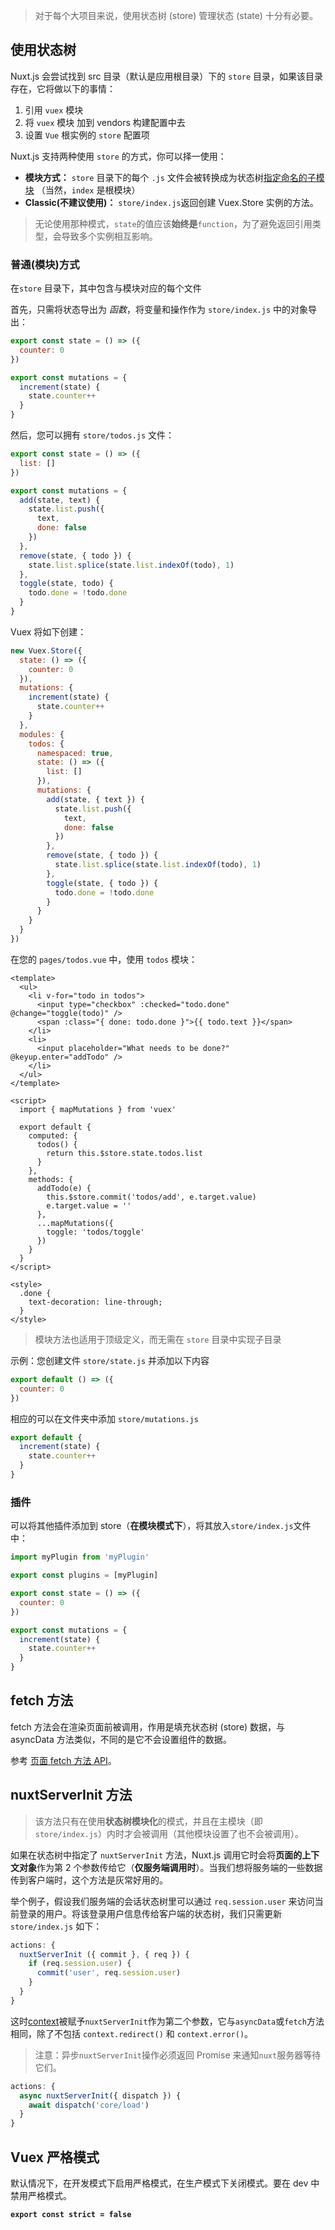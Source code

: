 > 对于每个大项目来说，使用状态树 (store) 管理状态 (state) 十分有必要。

## 使用状态树

Nuxt.js 会尝试找到 src 目录（默认是应用根目录）下的 `store` 目录，如果该目录存在，它将做以下的事情：

1. 引用 `vuex` 模块
2. 将 `vuex` 模块 加到 vendors 构建配置中去
3. 设置 `Vue` 根实例的 `store` 配置项

Nuxt.js 支持两种使用 `store` 的方式，你可以择一使用：

- **模块方式：** `store` 目录下的每个 `.js` 文件会被转换成为状态树[指定命名的子模块](http://vuex.vuejs.org/en/modules.html) （当然，`index` 是根模块）
- **Classic(不建议使用)：** `store/index.js`返回创建 Vuex.Store 实例的方法。

> 无论使用那种模式，`state`的值应该**始终是**`function`，为了避免返回引用类型，会导致多个实例相互影响。

### 普通(模块)方式

在`store` 目录下，其中包含与模块对应的每个文件

首先，只需将状态导出为 *函数*，将变量和操作作为 `store/index.js` 中的对象导出：

```js
export const state = () => ({
  counter: 0
})

export const mutations = {
  increment(state) {
    state.counter++
  }
}
```

然后，您可以拥有 `store/todos.js` 文件：

```js
export const state = () => ({
  list: []
})

export const mutations = {
  add(state, text) {
    state.list.push({
      text,
      done: false
    })
  },
  remove(state, { todo }) {
    state.list.splice(state.list.indexOf(todo), 1)
  },
  toggle(state, todo) {
    todo.done = !todo.done
  }
}
```

Vuex 将如下创建：

```js
new Vuex.Store({
  state: () => ({
    counter: 0
  }),
  mutations: {
    increment(state) {
      state.counter++
    }
  },
  modules: {
    todos: {
      namespaced: true,
      state: () => ({
        list: []
      }),
      mutations: {
        add(state, { text }) {
          state.list.push({
            text,
            done: false
          })
        },
        remove(state, { todo }) {
          state.list.splice(state.list.indexOf(todo), 1)
        },
        toggle(state, { todo }) {
          todo.done = !todo.done
        }
      }
    }
  }
})
```

在您的 `pages/todos.vue` 中，使用 `todos` 模块：

```vue
<template>
  <ul>
    <li v-for="todo in todos">
      <input type="checkbox" :checked="todo.done" @change="toggle(todo)" />
      <span :class="{ done: todo.done }">{{ todo.text }}</span>
    </li>
    <li>
      <input placeholder="What needs to be done?" @keyup.enter="addTodo" />
    </li>
  </ul>
</template>

<script>
  import { mapMutations } from 'vuex'

  export default {
    computed: {
      todos() {
        return this.$store.state.todos.list
      }
    },
    methods: {
      addTodo(e) {
        this.$store.commit('todos/add', e.target.value)
        e.target.value = ''
      },
      ...mapMutations({
        toggle: 'todos/toggle'
      })
    }
  }
</script>

<style>
  .done {
    text-decoration: line-through;
  }
</style>
```

> 模块方法也适用于顶级定义，而无需在 `store` 目录中实现子目录

示例：您创建文件 `store/state.js` 并添加以下内容

```js
export default () => ({
  counter: 0
})
```

相应的可以在文件夹中添加 `store/mutations.js`

```js
export default {
  increment(state) {
    state.counter++
  }
}
```

### 插件

可以将其他插件添加到 store（**在模块模式下**），将其放入`store/index.js`文件中：

```js
import myPlugin from 'myPlugin'

export const plugins = [myPlugin]

export const state = () => ({
  counter: 0
})

export const mutations = {
  increment(state) {
    state.counter++
  }
}
```

## fetch 方法

fetch 方法会在渲染页面前被调用，作用是填充状态树 (store) 数据，与 asyncData 方法类似，不同的是它不会设置组件的数据。

参考 [页面 fetch 方法 API](https://www.nuxtjs.cn/api/pages-fetch)。

## nuxtServerInit 方法

> 该方法只有在使用**状态树模块化**的模式，并且在主模块（即 `store/index.js`）内时才会被调用（其他模块设置了也不会被调用）。

如果在状态树中指定了 `nuxtServerInit` 方法，Nuxt.js 调用它时会将**页面的上下文对象**作为第 2 个参数传给它（**仅服务端调用时**）。当我们想将服务端的一些数据传到客户端时，这个方法是灰常好用的。

举个例子，假设我们服务端的会话状态树里可以通过 `req.session.user` 来访问当前登录的用户。将该登录用户信息传给客户端的状态树，我们只需更新 `store/index.js` 如下：

```js
actions: {
  nuxtServerInit ({ commit }, { req }) {
    if (req.session.user) {
      commit('user', req.session.user)
    }
  }
}
```

这时[context](https://www.nuxtjs.cn/api/context)被赋予`nuxtServerInit`作为第二个参数，它与`asyncData`或`fetch`方法相同，除了不包括 `context.redirect()` 和 `context.error()`。

> 注意：异步`nuxtServerInit`操作必须返回 Promise 来通知`nuxt`服务器等待它们。

```js
actions: {
  async nuxtServerInit({ dispatch }) {
    await dispatch('core/load')
  }
}
```

## Vuex 严格模式

默认情况下，在开发模式下启用严格模式，在生产模式下关闭模式。要在 dev 中禁用严格模式。

**`export const strict = false`**